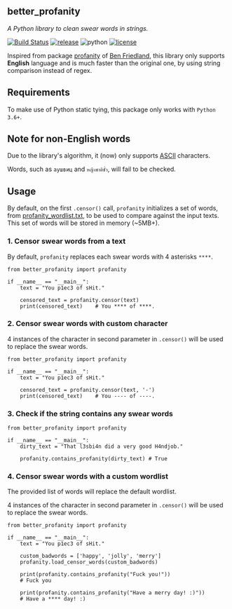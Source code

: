 better_profanity
---
*A Python library to clean swear words in strings.*

[![Build Status](https://travis-ci.com/snguyenthanh/better_profanity.svg?branch=master)](https://travis-ci.com/snguyenthanh/better_profanity)
[![release](https://img.shields.io/badge/release-v0.1-blue.svg)](https://github.com/snguyenthanh/better_profanity/releases/tag/v0.1)
![python](https://img.shields.io/badge/python-3.6%20%7C%203.7-blue.svg)
[![license](https://img.shields.io/github/license/mashape/apistatus.svg?style=popout)](https://github.com/snguyenthanh/better_profanity/blob/master/LICENSE)


Inspired from package [profanity](https://github.com/ben174/profanity) of [Ben Friedland](https://github.com/ben174), this library only supports **English** language and is much faster than the original one, by using string comparison instead of regex.

## Requirements
To make use of Python static tying, this package only works with `Python 3.6+`.

## Note for non-English words
Due to the library's algorithm, it (now) only supports [ASCII](https://docs.python.org/3/library/string.html#string.ascii_letters) characters.

Words, such as `аушвиц` and `หญิงชาติชั่ว`, will fail to be checked.

## Usage
By default, on the first `.censor()` call, `profanity` initializes a set of words, from [profanity_wordlist.txt](./better_profanity/profanity_wordlist.txt), to be used to compare against the input texts. This set of words will be stored in memory (~5MB+).

### 1. Censor swear words from a text
By default, `profanity` replaces each swear words with 4 asterisks `****`.

```
from better_profanity import profanity

if __name__ == "__main__":
    text = "You p1ec3 of sHit."

    censored_text = profanity.censor(text)
    print(censored_text)    # You **** of ****.
```

### 2. Censor swear words with custom character
4 instances of the character in second parameter in `.censor()` will be used to replace the swear words.
```
from better_profanity import profanity

if __name__ == "__main__":
    text = "You p1ec3 of sHit."

    censored_text = profanity.censor(text, '-')
    print(censored_text)    # You ---- of ----.
```

### 3. Check if the string contains any swear words
```
from better_profanity import profanity

if __name__ == "__main__":
    dirty_text = "That l3sbi4n did a very good H4ndjob."

    profanity.contains_profanity(dirty_text) # True
```

### 4. Censor swear words with a custom wordlist
The provided list of words will replace the default wordlist.

4 instances of the character in second parameter in `.censor()` will be used to replace the swear words.
```
from better_profanity import profanity

if __name__ == "__main__":
    text = "You p1ec3 of sHit."

    custom_badwords = ['happy', 'jolly', 'merry']
    profanity.load_censor_words(custom_badwords)

    print(profanity.contains_profanity("Fuck you!"))
    # Fuck you

    print(profanity.contains_profanity("Have a merry day! :)"))
    # Have a **** day! :)
```
